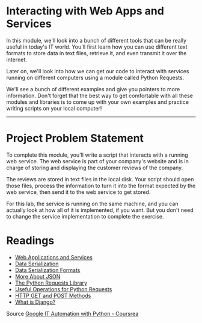 # Interacting with Web Apps and Services

In this module, we'll look into a bunch of different tools that can be really useful in today's IT world. You'll first learn how you can use different text formats to store data in text files, retrieve it, and even transmit it over the internet.

Later on, we'll look into how we can get our code to interact with services running on different computers using a module called Python Requests.

We'll see a bunch of different examples and give you pointers to more information. Don't forget that the best way to get comfortable with all these modules and libraries is to come up with your own examples and practice writing scripts on your local computer!

---

# Project Problem Statement

To complete this module, you'll write a script that interacts with a running web service.  The web service is part of your company's website and is in charge of storing and displaying the customer reviews of the company.

The reviews are stored in text files in the local disk. Your script should open those files, process the information to turn it into the format expected by the web service, then send it to the web service to get stored.

For this lab, the service is running on the same machine, and you can actually look at how all of it is implemented, if you want.  But you don't need to change the service implementation to complete the exercise.

# Readings
- [Web Applications and Services](https://github.com/yadav-aman/python-reference/blob/master/python-web-requests/r1.md)
- [Data Serialization](https://github.com/yadav-aman/python-reference/blob/master/python-web-requests/r2.md)
- [Data Serialization Formats](https://github.com/yadav-aman/python-reference/blob/master/python-web-requests/r3.md)
- [More About JSON](https://github.com/yadav-aman/python-reference/blob/master/python-web-requests/r4.md)
- [The Python Requests Library](https://github.com/yadav-aman/python-reference/blob/master/python-web-requests/r5.md)
- [Useful Operations for Python Requests](https://github.com/yadav-aman/python-reference/blob/master/python-web-requests/r6.md)
- [HTTP GET and POST Methods](https://github.com/yadav-aman/python-reference/blob/master/python-web-requests/r7.md)
- [What is Django?](https://github.com/yadav-aman/python-reference/blob/master/python-web-requests/r8.md)

Source [Google IT Automation with Python - Coursrea](https://www.coursera.org/professional-certificates/google-it-automation)